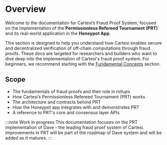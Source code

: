 # Overview

Welcome to the documentation for Cartesi’s Fraud Proof System, focused on the implementation of the **Permissionless Refereed Tournament (PRT)** and its real-world application in the **Honeypot App**.

This section is designed to help you understand how Cartesi enables secure and decentralized verification of off-chain computations through fraud proofs. These docs are targeted for researchers and builders who want to dive deep into the implementation of Cartesi's fraud proof system. For beginners, we recommend starting with the [Fundamental Concepts](./fraud-proof-basics/introduction) section.

## Scope
- The fundamentals of fraud proofs and their role in rollups
- How Cartesi’s Permissionless Refereed Tournament (PRT) works
- The architecture and contracts behind PRT
- How the Honeypot app integrates with and demonstrates PRT
- A reference to PRT's core and consensus layer APIs

:::note Work in progress
This documentation focuses on the PRT implementation of Dave - the leading fraud proof system of Cartesi. Improvements in PRT will be part of the roadmap of Dave system and will be added as it matures.
:::

